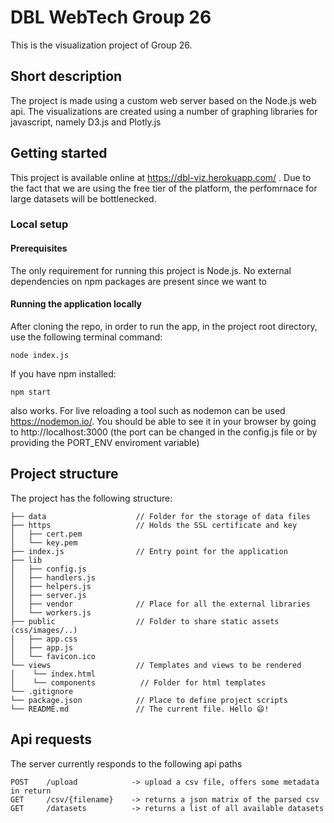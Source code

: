 # DBL WebTech Group 26

This is the visualization project of Group 26. 

## Short description
The project is made using a custom web server based on the Node.js web api. The visualizations are created using a number of graphing libraries for javascript, namely D3.js and Plotly.js

## Getting started

This project is available online at https://dbl-viz.herokuapp.com/ . Due to the fact that we are using the free tier of the platform, the perfomrnace for large datasets will be bottlenecked.

### Local setup
#### Prerequisites
The only requirement for running this project is Node.js. 
No external dependencies on npm packages are present since we want to

#### Running the application locally
After cloning the repo, in order to run the app, in the project root directory, use the following terminal command:
```
node index.js
```
If you have npm installed:
```
npm start
```
also works. 
For live reloading a tool such as nodemon can be used https://nodemon.io/. 
You should be able to see it in your browser by going to http://localhost:3000 (the port can be changed in the config.js file or by providing the PORT_ENV enviroment variable)

## Project structure
The project has the following structure:
```
├── data                    // Folder for the storage of data files
├── https                   // Holds the SSL certificate and key
│   ├── cert.pem
│   └── key.pem
├── index.js                // Entry point for the application
├── lib
│   ├── config.js
│   ├── handlers.js
│   ├── helpers.js
│   ├── server.js           
│   ├── vendor              // Place for all the external libraries
│   └── workers.js
├── public                  // Folder to share static assets (css/images/..)
│   ├── app.css
│   ├── app.js
│   └── favicon.ico
└── views                   // Templates and views to be rendered
│    └── index.html
│    └── components          // Folder for html templates
└── .gitignore    
└── package.json            // Place to define project scripts
└── README.md               // The current file. Hello 😄!  
```

## Api requests
The server currently responds to the following api paths
```
POST    /upload            -> upload a csv file, offers some metadata in return
GET     /csv/{filename}    -> returns a json matrix of the parsed csv
GET     /datasets          -> returns a list of all available datasets
```